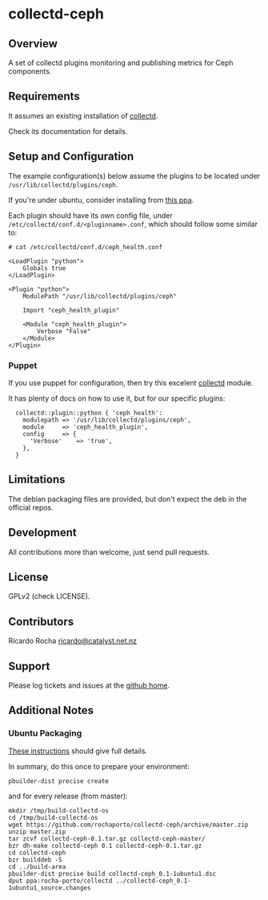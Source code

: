 collectd-ceph
==================

## Overview

A set of collectd plugins monitoring and publishing metrics for Ceph components.

## Requirements

It assumes an existing installation of [collectd](http://collectd.org/documentation.shtml).

Check its documentation for details.

## Setup and Configuration

The example configuration(s) below assume the plugins to be located under `/usr/lib/collectd/plugins/ceph`.

If you're under ubuntu, consider installing from [this ppa](https://launchpad.net/~rocha-porto/+archive/collectd).

Each plugin should have its own config file, under `/etc/collectd/conf.d/<pluginname>.conf`, which
should follow some similar to:
```
# cat /etc/collectd/conf.d/ceph_health.conf

<LoadPlugin "python">
    Globals true
</LoadPlugin>

<Plugin "python">
    ModulePath "/usr/lib/collectd/plugins/ceph"

    Import "ceph_health_plugin"

    <Module "ceph_health_plugin">
        Verbose "False"
    </Module>
</Plugin>
```

### Puppet

If you use puppet for configuration, then try this excelent [collectd](https://github.com/pdxcat/puppet-module-collectd) module.

It has plenty of docs on how to use it, but for our specific plugins:
```
  collectd::plugin::python { 'ceph_health':
    modulepath => '/usr/lib/collectd/plugins/ceph',
    module     => 'ceph_health_plugin',
    config     => {
      'Verbose'    => 'true',
    },
  }
```

## Limitations

The debian packaging files are provided, but don't expect the deb in the official repos.

## Development

All contributions more than welcome, just send pull requests.

## License

GPLv2 (check LICENSE).

## Contributors

Ricardo Rocha <ricardo@catalyst.net.nz>

## Support

Please log tickets and issues at the [github home](https://github.com/rochaporto/collectd-ceph/issues).

## Additional Notes

### Ubuntu Packaging

[These instructions](http://packaging.ubuntu.com/html/packaging-new-software.html) should give full details.

In summary, do this once to prepare your environment:
```
pbuilder-dist precise create
```

and for every release (from master):
```
mkdir /tmp/build-collectd-os
cd /tmp/build-collectd-os
wget https://github.com/rochaporto/collectd-ceph/archive/master.zip
unzip master.zip
tar zcvf collectd-ceph-0.1.tar.gz collectd-ceph-master/
bzr dh-make collectd-ceph 0.1 collectd-ceph-0.1.tar.gz
cd collectd-ceph
bzr builddeb -S
cd ../build-area
pbuilder-dist precise build collectd-ceph_0.1-1ubuntu1.dsc
dput ppa:rocha-porto/collectd ../collectd-ceph_0.1-1ubuntu1_source.changes
```
